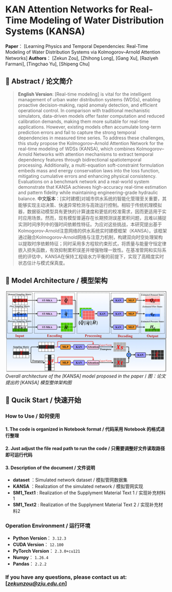 # KAN Attention Networks for Real-Time Modeling of Water Distribution Systems (KANSA)

**Paper**： [Learning Physics and Temporal Dependencies: Real-Time Modeling of Water Distribution Systems via Kolmogorov–Arnold Attention Networks]
**Authors**： [Zekun Zou], [Zhihong Long], [Gang Xu], [Raziyeh Farmani], [Tingchao Yu], [Shipeng Chu]

## 📜 Abstract / 论文简介
> **English Version**: [Real-time modeling] is vital for the intelligent management of urban water distribution systems (WDSs), enabling proactive decision-making, rapid anomaly detection, and efficient operational control. In comparison with traditional mechanistic simulators, data-driven models offer faster computation and reduced calibration demands, making them more suitable for real-time applications. However, existing models often accumulate long-term prediction errors and fail to capture the strong temporal dependencies in measured time series. To address these challenges, this study propose the Kolmogorov–Arnold Attention Network for the real-time modeling of WDSs (KANSA), which combines Kolmogorov–Arnold Networks with attention mechanisms to extract temporal dependency features through bidirectional spatiotemporal processing. Additionally, a multi-equation soft-constraint formulation embeds mass and energy conservation laws into the loss function, mitigating cumulative errors and enhancing physical consistency. Evaluations on a benchmark network and a real-world system demonstrate that KANSA achieves high-accuracy real-time estimation and pattern fidelity while maintaining engineering-grade hydraulic balance.
> **中文版本**：[实时建模]对城市供水系统的智能化管理至关重要，其能够实现主动决策、快速异常检测与高效运行控制。相较于传统机理模拟器，数据驱动模型具有更快的计算速度和更低的校准需求，因而更适用于实时应用场景。然而，现有模型普遍存在长期预测误差累积问题，且难以捕捉实测时间序列中的强时间依赖性特征。为应对这些挑战，本研究提出基于Kolmogorov-Arnold注意网络的供水系统实时建模框架（KANSA）。该框架通过融合Kolmogorov-Arnold网络与注意力机制，构建双向时空处理架构以提取时序依赖特征；同时采用多方程软约束形式，将质量与能量守恒定律嵌入损失函数，有效抑制累积误差并增强物理一致性。在基准管网和实际系统的评估中，KANSA在保持工程级水力平衡的前提下，实现了高精度实时状态估计与模式保真度。

## 🧠 Model Architecture / 模型架构
![Model Architecture](ModelArchitecture.jpg)  
*Overall architecture of the [KANSA] model proposed in the paper* / *图：论文提出的 [KANSA] 模型整体架构图*

## 🚀 Qucik Start / 快速开始

### How to Use / 如何使用
#### **1. The code is organized in  Notebook format / 代码采用 Notebook 的格式进行整理**
#### **2. Just adjust the file read path to run the code / 只需要调整好文件读取路径即可运行代码**
#### **3. Description of the document / 文件说明**
- **dataset**   ：Simulated network dataset / 模拟管网数据集
- **KANSA**     ：Realization of the simulated network / 模拟管网实现
- **SM1_Text1** : Realization of the Supplyment Material Text 1 / 实现补充材料1
- **SM1_Text2** : Realization of the Supplyment Material Text 2 / 实现补充材料2

### Operation Environment / 运行环境
- **Python Version**： `3.12.3` 
- **CUDA Version**： `12.100` 
- **PyTorch Version**： `2.3.0+cu121` 
- **Numpy**： `1.26.4`
- **Pandas**： `2.2.2` 
###  If you have any questions, please contact us at: [*zekunzou@zju.edu.cn*]